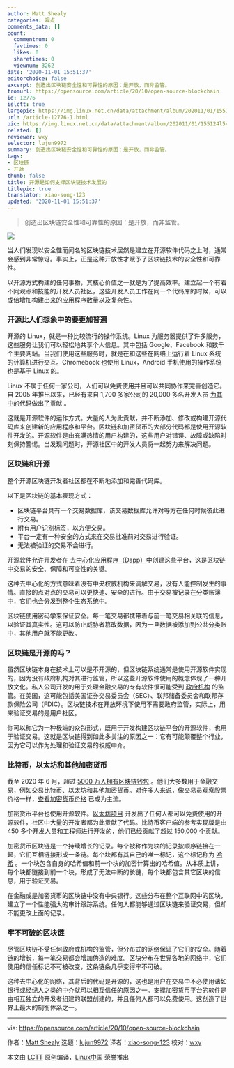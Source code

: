 ```yaml
---
author: Matt Shealy
categories: 观点
comments_data: []
count:
  commentnum: 0
  favtimes: 0
  likes: 0
  sharetimes: 0
  viewnum: 3262
date: '2020-11-01 15:51:37'
editorchoice: false
excerpt: 创造出区块链安全性和可靠性的原因：是开放，而非监管。
fromurl: https://opensource.com/article/20/10/open-source-blockchain
id: 12776
islctt: true
largepic: https://img.linux.net.cn/data/attachment/album/202011/01/155124l5c81g86mfwgjxfx.jpg
url: /article-12776-1.html
pic: https://img.linux.net.cn/data/attachment/album/202011/01/155124l5c81g86mfwgjxfx.jpg.thumb.jpg
related: []
reviewer: wxy
selector: lujun9972
summary: 创造出区块链安全性和可靠性的原因：是开放，而非监管。
tags:
- 区块链
- 开源
thumb: false
title: 开源是如何支撑区块链技术发展的
titlepic: true
translator: xiao-song-123
updated: '2020-11-01 15:51:37'
---
```



> 
> 创造出区块链安全性和可靠性的原因：是开放，而非监管。
> 
> 
> 


![](/data/attachment/album/202011/01/155124l5c81g86mfwgjxfx.jpg)


当人们发现以安全性而闻名的区块链技术居然是建立在开源软件代码之上时，通常会感到非常惊讶。事实上，正是这种开放性才赋予了区块链技术的安全性和可靠性。


以开源方式构建的任何事物，其核心价值之一就是为了提高效率。建立起一个有着不同观点和技能的开发人员社区，这些开发人员工作在同一个代码库的时候，可以成倍增加构建出来的应用程序数量以及复杂性。


### 开源比人们想象中的要更加普遍


开源的 Linux，就是一种比较流行的操作系统。Linux 为服务器提供了许多服务，这些服务让我们可以轻松地共享个人信息。其中包括 Google、Facebook 和数千个主要网站。当我们使用这些服务时，就是在和这些在网络上运行着 Linux 系统的计算机进行交互。Chromebook 也使用 Linux，Android 手机使用的操作系统也是基于 Linux 的。


Linux 不属于任何一家公司，人们可以免费使用并且可以共同协作来完善创造它。自 2005 年推出以来，已经有来自 1,700 多家公司的 20,000 多名开发人员 [为其中的代码做出了贡献](https://www.linuxfoundation.org/wp-content/uploads/2020/08/2020_kernel_history_report_082720.pdf) 。


这就是开源软件的运作方式。大量的人为此贡献，并不断添加、修改或构建开源代码库来创建新的应用程序和平台。区块链和加密货币的大部分代码都是使用开源软件开发的。开源软件是由充满热情的用户构建的，这些用户对错误、故障或缺陷时刻保持警惕。当发现问题时，开源社区中的开发人员将一起努力来解决问题。


### 区块链和开源


整个开源区块链开发者社区都在不断地添加和完善代码库。


以下是区块链的基本表现方式：


* 区块链平台具有一个交易数据库，该交易数据库允许对等方在任何时候彼此进行交易。
* 附有用户识别标签，以方便交易。
* 平台一定有一种安全的方式来在交易批准前对交易进行验证。
* 无法被验证的交易不会进行。


开源软件允许开发者在 [去中心化应用程序（Dapp）](https://www.freecodecamp.org/news/what-is-a-dapp-a-guide-to-ethereum-dapps/)中创建这些平台，这是区块链中交易的安全、保障和可变性的关键。


这种去中心化的方式意味着没有中央权威机构来调解交易，没有人能控制发生的事情。直接的点对点的交易可以更快速、安全的进行。由于交易被记录在分类账簿中，它们也会分发到整个生态系统中。


区块链使用密码学来保证安全。每一笔交易都携带着与前一笔交易相关联的信息，以验证其真实性。这可以防止威胁者篡改数据，因为一旦数据被添加到公共分类账中，其他用户就不能更改。


### 区块链是开源的吗？


虽然区块链本身在技术上可以是不开源的，但区块链系统通常是使用开源软件实现的，因为没有政府机构对其进行监管，所以这些开源软件使用的概念体现了一种开放文化。私人公司开发的用于处理金融交易的专有软件很可能受到 [政府机构](https://www.investopedia.com/ask/answers/063015/what-are-some-major-regulatory-agencies-responsible-overseeing-financial-institutions-us.asp) 的监管。在美国，这可能包括美国证券交易委员会（SEC）、联邦储备委员会和联邦存款保险公司（FDIC）。区块链技术在开放环境下使用不需要政府监管，实际上，用来验证交易的是用户社区。


你可以称它为一种极端的众包形式，既用于开发构建区块链平台的开源软件，也用于验证交易。这就是区块链得到如此多关注的原因之一：它有可能颠覆整个行业，因为它可以作为处理和验证交易的权威中介。


### 比特币，以太坊和其他加密货币


截至 2020 年 6 月，超过 [5000 万人拥有区块链钱包](https://www.statista.com/statistics/647374/worldwide-blockchain-wallet-users/) 。他们大多数用于金融交易，例如交易比特币、以太坊和其他加密货币。对许多人来说，像交易员观察股票价格一样，[查看加密货币价格](https://www.okex.com/markets) 已成为主流。


加密货币平台也使用开源软件。[以太坊项目](https://ethereum.org/en/) 开发出了任何人都可以免费使用的开源软件，社区中大量的开发者都为此贡献了代码。比特币客户端的参考实现版是由 450 多个开发人员和工程师进行开发的，他们已经贡献了超过 150,000 个贡献。


加密货币区块链是一个持续增长的记录。每个被称作为块的记录按顺序链接在一起，它们互相链接形成一条链。每个块都有其自己的唯一标记，这个标记称为 [哈希](https://opensource.com/article/18/7/bitcoin-blockchain-and-open-source) 。一个块包含自身的哈希值和前一个块的加密计算出的哈希值。从本质上讲，每个块都链接到前一个块，形成了无法中断的长链，每个块都包含其它区块的信息，用于验证交易。


在金融或是加密货币的区块链中没有中央银行。这些分布在整个互联网中的区块，建立了一个性能强大的审计跟踪系统。任何人都能够通过区块链来验证交易，但却不能更改上面的记录。


### 牢不可破的区块链


尽管区块链不受任何政府或机构的监管，但分布式的网络保证了它们的安全。随着链的增长，每一笔交易都会增加伪造的难度。区块分布在世界各地的网络中，它们使用的信任标记不可被改变，这条链条几乎变得牢不可破。


这种去中心化的网络，其背后的代码是开源的，这也是用户在交易中不必使用诸如银行或经纪人之类的中介就可以相互信任的原因之一。支撑加密货币平台的软件是由相互独立的开发者组建的联盟创建的，并且任何人都可以免费使用。这创造了世界上最大的制衡体系之一。




---


via: <https://opensource.com/article/20/10/open-source-blockchain>


作者：[Matt Shealy](https://opensource.com/users/mshealy) 选题：[lujun9972](https://github.com/lujun9972) 译者：[xiao-song-123](https://github.com/xiao-song-123) 校对：[wxy](https://github.com/wxy)


本文由 [LCTT](https://github.com/LCTT/TranslateProject) 原创编译，[Linux中国](https://linux.cn/) 荣誉推出